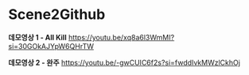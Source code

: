 # Scene2Github

**데모영상 1 - All Kill**
https://youtu.be/xq8a6l3WmMI?si=30GOkAJYpW6QHrTW

**데모영상 2 - 완주**
https://youtu.be/-gwCUIC6f2s?si=fwddIvkMWzlCkhOj
